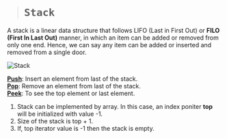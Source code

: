 > # **```Stack```**

A stack is a linear data structure that follows LIFO (Last in First Out) or **FILO (First In Last Out)** manner, in which an item can be added or removed from only one end. Hence, we can say any item can be added or inserted and removed from a single door.

![Stack](<https://res.cloudinary.com/practicaldev/image/fetch/s--s1Qbl8Gf--/c_limit%2Cf_auto%2Cfl_progressive%2Cq_auto%2Cw_880/https://thepracticaldev.s3.amazonaws.com/i/mwcwre09s12vqa3gvl7a.png>)  

<ins>**Push**</ins>: Insert an element from last of the stack.  
<ins>**Pop**</ins>: Remove an element from last of the stack.  
<ins>**Peek**</ins>: To see the top element or last element.  

1. Stack can be implemented by array. In this case, an index poniter **top** will be initialized with value -1.
2. Size of the stack is top + 1.
3. If, top iterator value is -1 then the stack is empty.
